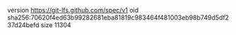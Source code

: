 version https://git-lfs.github.com/spec/v1
oid sha256:70620f4ed63b99282681eba81819c983464f481003eb98b749d5df237d24befd
size 11304

